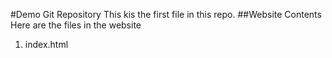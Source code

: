 #Demo Git Repository
This kis the first file in this repo.
##Website Contents
Here are the files in the website
1. index.html
